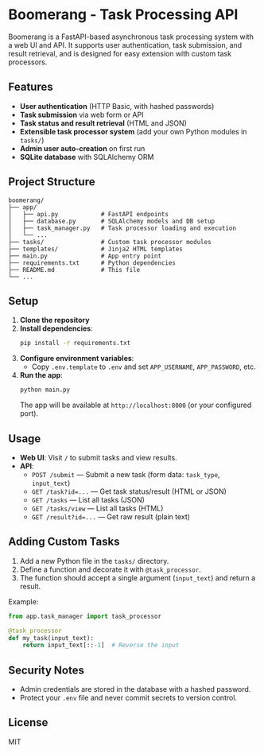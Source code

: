 # Boomerang - Task Processing API

Boomerang is a FastAPI-based asynchronous task processing system with a web UI and API. It supports user authentication, task submission, and result retrieval, and is designed for easy extension with custom task processors.

## Features
- **User authentication** (HTTP Basic, with hashed passwords)
- **Task submission** via web form or API
- **Task status and result retrieval** (HTML and JSON)
- **Extensible task processor system** (add your own Python modules in `tasks/`)
- **Admin user auto-creation** on first run
- **SQLite database** with SQLAlchemy ORM

## Project Structure
```
boomerang/
├── app/
│   ├── api.py            # FastAPI endpoints
│   ├── database.py       # SQLAlchemy models and DB setup
│   ├── task_manager.py   # Task processor loading and execution
│   └── ...
├── tasks/                # Custom task processor modules
├── templates/            # Jinja2 HTML templates
├── main.py               # App entry point
├── requirements.txt      # Python dependencies
├── README.md             # This file
└── ...
```

## Setup
1. **Clone the repository**
2. **Install dependencies**:
   ```sh
   pip install -r requirements.txt
   ```
3. **Configure environment variables**:
   - Copy `.env.template` to `.env` and set `APP_USERNAME`, `APP_PASSWORD`, etc.
4. **Run the app**:
   ```sh
   python main.py
   ```
   The app will be available at `http://localhost:8000` (or your configured port).

## Usage
- **Web UI**: Visit `/` to submit tasks and view results.
- **API**:
  - `POST /submit` — Submit a new task (form data: `task_type`, `input_text`)
  - `GET /task?id=...` — Get task status/result (HTML or JSON)
  - `GET /tasks` — List all tasks (JSON)
  - `GET /tasks/view` — List all tasks (HTML)
  - `GET /result?id=...` — Get raw result (plain text)

## Adding Custom Tasks
1. Add a new Python file in the `tasks/` directory.
2. Define a function and decorate it with `@task_processor`.
3. The function should accept a single argument (`input_text`) and return a result.

Example:
```python
from app.task_manager import task_processor

@task_processor
def my_task(input_text):
    return input_text[::-1]  # Reverse the input
```

## Security Notes
- Admin credentials are stored in the database with a hashed password.
- Protect your `.env` file and never commit secrets to version control.

## License
MIT
